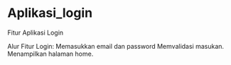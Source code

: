 # Aplikasi_login
Fitur Aplikasi Login 

Alur Fitur Login:
Memasukkan email dan password
Memvalidasi masukan.
Menampilkan halaman home.
